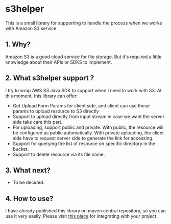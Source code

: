 # s3helper
This is a small library for supporting to handle the process when we works with Amazon S3 service

## 1. Why?
Amazon S3 is a good cloud service for file storage. But it's required a little knowledge about their APIs or SDKS to implement. 

## 2. What s3helper support ?
I try to wrap AWS S3 Java SDK to support when I need to work with S3. At this moment, this library can offer:

- Get Upload Form Params for client side, and client can use these params to upload resource to S3 directly
- Support to upload directly from input stream in case we want the server side take care this part.
- For uploading, support public and private. With public, the resource will be configured as public automatically. With private uploading, the client side have to request server side to generate the link for accessing.
- Support for querying the list of resource on specific directory in the bucket.
- Support to delete resource via its file name.

## 3. What next?
- To be decided.

## 4. How to use?
I have already published this library on maven central repository, so you can use it very easily. Please visit [this place](https://mvnrepository.com/artifact/me.vcoder/s3helper/0.0.5) for integrating with your project.
